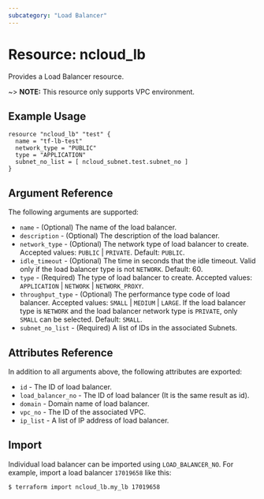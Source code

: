 ```yaml
---
subcategory: "Load Balancer"
---
```



# Resource: ncloud_lb

Provides a Load Balancer resource.

~> **NOTE:** This resource only supports VPC environment.

## Example Usage
```hcl
resource "ncloud_lb" "test" {
  name = "tf-lb-test"
  network_type = "PUBLIC"
  type = "APPLICATION"
  subnet_no_list = [ ncloud_subnet.test.subnet_no ]
}
```

## Argument Reference

The following arguments are supported:

* `name` - (Optional) The name of the load balancer.
* `description` - (Optional) The description of the load balancer.
* `network_type` - (Optional) The network type of load balancer to create. Accepted values: `PUBLIC` | `PRIVATE`. Default: `PUBLIC`.
* `idle_timeout` - (Optional) The time in seconds that the idle timeout. Valid only if the load balancer type is not `NETWORK`. Default: 60.
* `type` - (Required) The type of load balancer to create. Accepted values: `APPLICATION` | `NETWORK` | `NETWORK_PROXY`.
* `throughput_type` - (Optional) The performance type code of load balancer. Accepted values: `SMALL` | `MEDIUM` | `LARGE`. If the load balancer type is `NETWORK` and the load balancer network type is `PRIVATE`, only `SMALL` can be selected. Default: `SMALL`.
* `subnet_no_list` - (Required) A list of IDs in the associated Subnets.

## Attributes Reference

In addition to all arguments above, the following attributes are exported:

* `id` - The ID of load balancer.
* `load_balancer_no` - The ID of load balancer (It is the same result as id).
* `domain` - Domain name of load balancer.
* `vpc_no` - The ID of the associated VPC.
* `ip_list` - A list of IP address of load balancer.

## Import

Individual load balancer can be imported using `LOAD_BALANCER_NO`.
For example, import a load balancer `17019658` like this:

```bash
$ terraform import ncloud_lb.my_lb 17019658
```